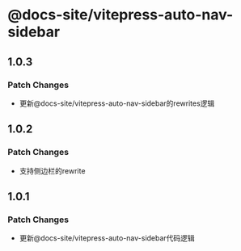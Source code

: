 # @docs-site/vitepress-auto-nav-sidebar

## 1.0.3

### Patch Changes

- 更新@docs-site/vitepress-auto-nav-sidebar的rewrites逻辑

## 1.0.2

### Patch Changes

- 支持侧边栏的rewrite

## 1.0.1

### Patch Changes

- 更新@docs-site/vitepress-auto-nav-sidebar代码逻辑
